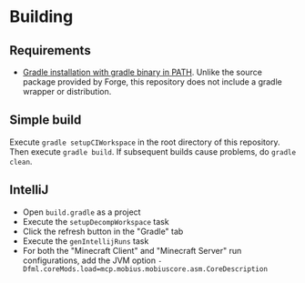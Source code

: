 # Building

## Requirements

* [Gradle installation with gradle binary in PATH](http://www.gradle.org/installation).
Unlike the source package provided by Forge, this repository does not include a gradle
wrapper or distribution.

## Simple build

Execute `gradle setupCIWorkspace` in the root directory of this repository. Then execute
`gradle build`. If subsequent builds cause problems, do `gradle clean`.

## IntelliJ

* Open `build.gradle` as a project
* Execute the `setupDecompWorkspace` task
* Click the refresh button in the "Gradle" tab
* Execute the `genIntellijRuns` task
* For both the "Minecraft Client" and "Minecraft Server" run configurations, add the JVM
option `-Dfml.coreMods.load=mcp.mobius.mobiuscore.asm.CoreDescription`